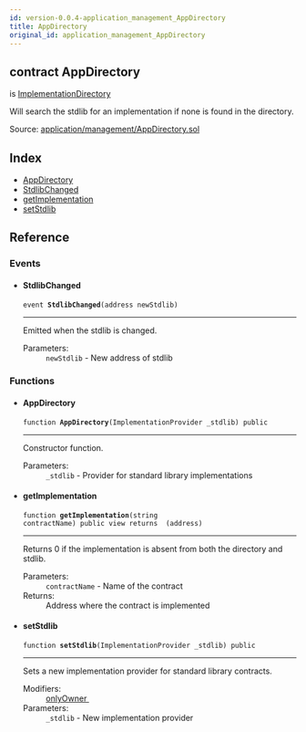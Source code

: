 ```yaml
---
id: version-0.0.4-application_management_AppDirectory
title: AppDirectory
original_id: application_management_AppDirectory
---
```


<div class="contract-doc"><div class="contract"><h2 class="contract-header"><span class="contract-kind">contract</span> AppDirectory</h2><p class="base-contracts"><span>is</span> <a href="application_versioning_ImplementationDirectory.html">ImplementationDirectory</a></p><p class="description">Will search the stdlib for an implementation if none is found in the directory.</p><div class="source">Source: <a href="git+https://github.com/zeppelinos/zos-lib/blob/v0.1.12/contracts/application/management/AppDirectory.sol" target="_blank">application/management/AppDirectory.sol</a></div></div><div class="index"><h2>Index</h2><ul><li><a href="application_management_AppDirectory.html#AppDirectory">AppDirectory</a></li><li><a href="application_management_AppDirectory.html#StdlibChanged">StdlibChanged</a></li><li><a href="application_management_AppDirectory.html#getImplementation">getImplementation</a></li><li><a href="application_management_AppDirectory.html#setStdlib">setStdlib</a></li></ul></div><div class="reference"><h2>Reference</h2><div class="events"><h3>Events</h3><ul><li><div class="item event"><span id="StdlibChanged" class="anchor-marker"></span><h4 class="name">StdlibChanged</h4><div class="body"><code class="signature">event <strong>StdlibChanged</strong><span>(address newStdlib) </span></code><hr/><div class="description"><p>Emitted when the stdlib is changed.</p></div><dl><dt><span class="label-parameters">Parameters:</span></dt><dd><div><code>newStdlib</code> - New address of stdlib</div></dd></dl></div></div></li></ul></div><div class="functions"><h3>Functions</h3><ul><li><div class="item function"><span id="AppDirectory" class="anchor-marker"></span><h4 class="name">AppDirectory</h4><div class="body"><code class="signature">function <strong>AppDirectory</strong><span>(ImplementationProvider _stdlib) </span><span>public </span></code><hr/><div class="description"><p>Constructor function.</p></div><dl><dt><span class="label-parameters">Parameters:</span></dt><dd><div><code>_stdlib</code> - Provider for standard library implementations</div></dd></dl></div></div></li><li><div class="item function"><span id="getImplementation" class="anchor-marker"></span><h4 class="name">getImplementation</h4><div class="body"><code class="signature">function <strong>getImplementation</strong><span>(string contractName) </span><span>public </span><span>view </span><span>returns  (address) </span></code><hr/><div class="description"><p>Returns 0 if the implementation is absent from both the directory and stdlib.</p></div><dl><dt><span class="label-parameters">Parameters:</span></dt><dd><div><code>contractName</code> - Name of the contract</div></dd><dt><span class="label-return">Returns:</span></dt><dd>Address where the contract is implemented</dd></dl></div></div></li><li><div class="item function"><span id="setStdlib" class="anchor-marker"></span><h4 class="name">setStdlib</h4><div class="body"><code class="signature">function <strong>setStdlib</strong><span>(ImplementationProvider _stdlib) </span><span>public </span></code><hr/><div class="description"><p>Sets a new implementation provider for standard library contracts.</p></div><dl><dt><span class="label-modifiers">Modifiers:</span></dt><dd><a href="ity_contracts_ownership_Ownable.html#onlyOwner">onlyOwner </a></dd><dt><span class="label-parameters">Parameters:</span></dt><dd><div><code>_stdlib</code> - New implementation provider</div></dd></dl></div></div></li></ul></div></div></div>
